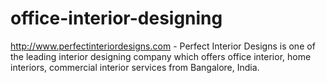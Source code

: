 office-interior-designing
=========================

http://www.perfectinteriordesigns.com - Perfect Interior Designs is one of the leading interior designing company which offers office interior, home interiors, commercial interior services from Bangalore, India.
